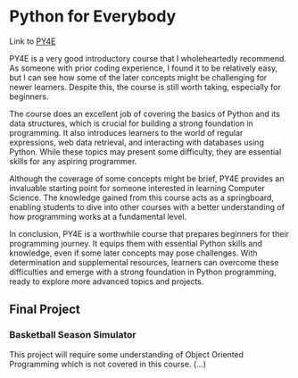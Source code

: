 # Python for Everybody
Link to [PY4E](https://www.py4e.com)

PY4E is a very good introductory course that I wholeheartedly recommend. As someone with prior coding experience, I found it to be relatively easy, but I can see how some of the later concepts might be challenging for newer learners. Despite this, the course is still worth taking, especially for beginners.

The course does an excellent job of covering the basics of Python and its data structures, which is crucial for building a strong foundation in programming. It also introduces learners to the world of regular expressions, web data retrieval, and interacting with databases using Python. While these topics may present some difficulty, they are essential skills for any aspiring programmer.

Although the coverage of some concepts might be brief, PY4E provides an invaluable starting point for someone interested in learning Computer Science. The knowledge gained from this course acts as a springboard, enabling students to dive into other courses with a better understanding of how programming works at a fundamental level.

In conclusion, PY4E is a worthwhile course that prepares beginners for their programming journey. It equips them with essential Python skills and knowledge, even if some later concepts may pose challenges. With determination and supplemental resources, learners can overcome these difficulties and emerge with a strong foundation in Python programming, ready to explore more advanced topics and projects.

## Final Project
### Basketball Season Simulator 
This project will require some understanding of Object Oriented Programming which is not covered in this course. (...) 
